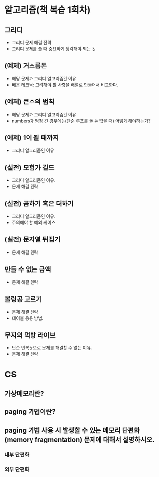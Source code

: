 # 알고리즘(책 복습 1회차)

## 그리디

- 그리디 문제 해결 전략
- 그리디 문제를 풀 때 중요하게 생각해야 되는 것

## (예제) 거스름돈

- 해당 문제가 그리디 알고리즘인 이유
- 배운 테크닉: 고려해야 할 사항을 배열로 만들어서 비교한다.

## (예제) 큰수의 법칙

- 해당 문제가 그리디 알고리즘인 이유
- numbers가 엄청 긴 경우에는(단순 루프를 돌 수 없을 때) 어떻게 해야하는가?

## (예제) 1이 될 때까지

- 그리디 알고리즘인 이유

## (실전) 모험가 길드

- 그리디 알고리즘인 이유.
- 문제 해결 전략

## (실전) 곱하기 혹은 더하기

- 그리디 알고리즘인 이유.
- 주의해야 할 예외 케이스

## (실전) 문자열 뒤집기

- 문제 해결 전략

## 만들 수 없는 금액

- 문제 해결 전략

## 볼링공 고르기

- 문제 해결 전략
- 테이블 응용 방법.

## 무지의 먹방 라이브

- 단순 반복문으로 문제를 해결할 수 없는 이유.
- 문제 해결 전략

# CS

## 가상메모리란?

## paging 기법이란?

## paging 기법 사용 시 발생할 수 있는 메모리 단편화(memory fragmentation) 문제에 대해서 설명하시오.

### 내부 단편화

### 외부 단편화

